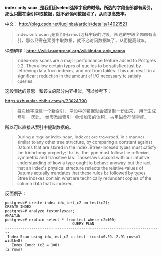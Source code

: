 **index only scan ,是我们用select选择字段的时候，所选的字段全部都有索引，那么只需在索引中取数据，就不必访问数据块了，从而提高效率。**

中文：   http://blog.csdn.net/luojinbai/article/details/44021523
>index only scan ,是我们用select选择字段的时候，所选的字段全部都有索引，那么只需在索引中取数据，就不必访问数据块了，从而提高效率。


详细解释：https://wiki.postgresql.org/wiki/Index-only_scans

>Index-only scans are a major performance feature added to Postgres 9.2. They allow certain types of queries to be satisfied just by retrieving data from indexes, and not from tables. This can result in a significant reduction in the amount of I/O necessary to satisfy queries.

这段表达的意思，和该文的部分内容相似，可以参考下：

https://zhuanlan.zhihu.com/p/23624390

>每次给字段建一个新索引， 字段中的数据就会被复制一份出来， 用于生成索引。 因此， 给表添加索引，会增加表的体积， 占用磁盘存储空间。

所以可以直接从索引中提取数据的。



>During a regular index scan, indexes are traversed, in a manner similar to any other tree structure, by comparing a constant against Datums that are stored in the index. Btree-indexed types must satisfy the trichotomy property; that is, the type must follow the reflexive, symmetric and transitive law. Those laws accord with our intuitive understanding of how a type ought to behave anyway, but the fact that an index's physical structure reflects the relative values of Datums actually mandates that these rules be followed by types. Btree indexes contain what are technically redundant copies of the column data that is indexed.


反面例子：

```
postgres=# create index idx_test_c2 on test(c2);
CREATE INDEX
postgres=# analyze testonlyscan;
ANALYZE
postgres=# explain select * from test where c2=100;
                               QUERY PLAN                               
------------------------------------------------------------------------
 Index Scan using idx_test_c2 on test  (cost=0.29..2.91 rows=1 width=8)
   Index Cond: (c2 = 100)
(2 rows)
```
